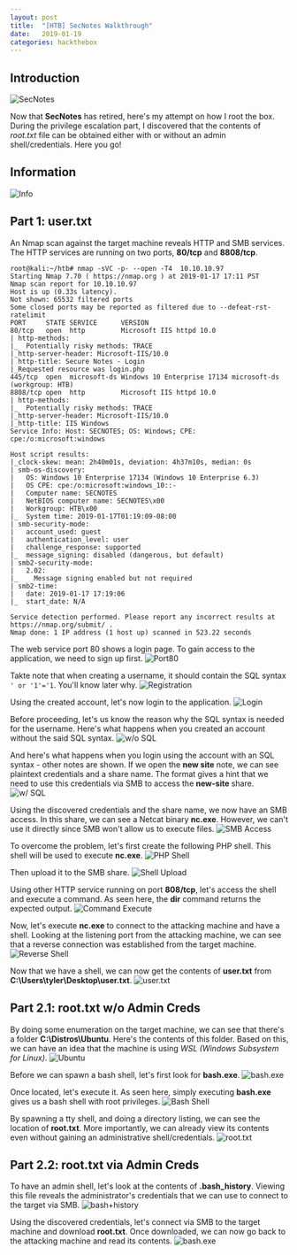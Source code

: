 ```yaml
---
layout: post
title:  "[HTB] SecNotes Walkthrough"
date:   2019-01-19
categories: hackthebox
---
```


## Introduction

![SecNotes](/static/img/12/01.png)


Now that **SecNotes** has retired, here's my attempt on how I root the box. During the privilege escalation part, I discovered that the contents of _root.txt_ file can be obtained either with or without an admin shell/credentials. Here you go!


## Information

![Info](/static/img/12/02.png)

## Part 1: user.txt


An Nmap scan against the target machine reveals HTTP and SMB services. The HTTP services are running on two ports, **80/tcp** and **8808/tcp**.
```
root@kali:~/htb# nmap -sVC -p- --open -T4  10.10.10.97
Starting Nmap 7.70 ( https://nmap.org ) at 2019-01-17 17:11 PST
Nmap scan report for 10.10.10.97
Host is up (0.33s latency).
Not shown: 65532 filtered ports
Some closed ports may be reported as filtered due to --defeat-rst-ratelimit
PORT     STATE SERVICE      VERSION
80/tcp   open  http         Microsoft IIS httpd 10.0
| http-methods:
|_  Potentially risky methods: TRACE
|_http-server-header: Microsoft-IIS/10.0
| http-title: Secure Notes - Login
|_Requested resource was login.php
445/tcp  open  microsoft-ds Windows 10 Enterprise 17134 microsoft-ds (workgroup: HTB)
8808/tcp open  http         Microsoft IIS httpd 10.0
| http-methods:
|_  Potentially risky methods: TRACE
|_http-server-header: Microsoft-IIS/10.0
|_http-title: IIS Windows
Service Info: Host: SECNOTES; OS: Windows; CPE: cpe:/o:microsoft:windows

Host script results:
|_clock-skew: mean: 2h40m01s, deviation: 4h37m10s, median: 0s
| smb-os-discovery:
|   OS: Windows 10 Enterprise 17134 (Windows 10 Enterprise 6.3)
|   OS CPE: cpe:/o:microsoft:windows_10::-
|   Computer name: SECNOTES
|   NetBIOS computer name: SECNOTES\x00
|   Workgroup: HTB\x00
|_  System time: 2019-01-17T01:19:09-08:00
| smb-security-mode:
|   account_used: guest
|   authentication_level: user
|   challenge_response: supported
|_  message_signing: disabled (dangerous, but default)
| smb2-security-mode:
|   2.02:
|_    Message signing enabled but not required
| smb2-time:
|   date: 2019-01-17 17:19:06
|_  start_date: N/A

Service detection performed. Please report any incorrect results at https://nmap.org/submit/ .
Nmap done: 1 IP address (1 host up) scanned in 523.22 seconds
```


The web service port 80 shows a login page. To gain access to the application, we need to sign up first.
![Port80](/static/img/12/03.png)


Takte note that when creating a username, it should contain the SQL syntax `' or '1'='1`. You'll know later why.
![Registration](/static/img/12/04.png)


Using the created account, let's now login to the application.
![Login](/static/img/12/05.png)


Before proceeding, let's us know the reason why the SQL syntax is needed for the username. Here's what happens when you created an account without the said SQL syntax. 
![w/o SQL](/static/img/12/06.png)


And here's what happens when you login using the account with an SQL syntax - other notes are shown. If we open the **new site** note, we can see plaintext credentials and a share name. The format gives a hint that we need to use this credentials via SMB to access the **new-site** share.
![w/ SQL](/static/img/12/07.png)


Using the discovered credentials and the share name, we now have an SMB access. In this share, we can see a Netcat binary **nc.exe**. However, we can't use it directly since SMB won't allow us to execute files.
![SMB Access](/static/img/12/08.png)


To overcome the problem, let's first create the following PHP shell. This shell will be used to execute **nc.exe**.
![PHP Shell](/static/img/12/09.png)


Then upload it to the SMB share.
![Shell Upload](/static/img/12/10.png)


Using other HTTP service running on port **808/tcp**, let's access the shell and execute a command. As seen here, the **dir** command returns the expected output.
![Command Execute](/static/img/12/11.png)


Now, let's execute **nc.exe** to connect to the attacking machine and have a shell. Looking at the listening port from the attacking machine, we can see that a reverse connection was established from the target machine.
![Reverse Shell](/static/img/12/12.png)


Now that we have a shell, we can now get the contents of **user.txt** from **C:\Users\tyler\Desktop\user.txt**.
![user.txt](/static/img/12/13.png)


## Part 2.1: root.txt w/o Admin Creds


By doing some enumeration on the target machine, we can see that there's a folder **C:\Distros\Ubuntu**. Here's the contents of this folder. Based on this, we can have an idea that the machine is using _WSL (Windows Subsystem for Linux)_. 
![Ubuntu](/static/img/12/14.png)


Before we can spawn a bash shell, let's first look for **bash.exe**.
![bash.exe](/static/img/12/15.png)


Once located, let's execute it. As seen here, simply executing **bash.exe** gives us a bash shell with root privileges.
![Bash Shell](/static/img/12/16.png)


By spawning a tty shell, and doing a directory listing, we can see the location of **root.txt**. More importantly, we can already view its contents even without gaining an administrative shell/credentials. 
![root.txt](/static/img/12/17.png)


## Part 2.2: root.txt via Admin Creds


To have an admin shell, let's look at the contents of **.bash_history**. Viewing this file reveals the administrator's credentials that we can use to connect to the target via SMB.
![bash+history](/static/img/12/18.png)


Using the discovered credentials, let's connect via SMB to the target machine and download **root.txt**. Once downloaded, we can now go back to the attacking machine and read its contents. 
![bash.exe](/static/img/12/19.png)
